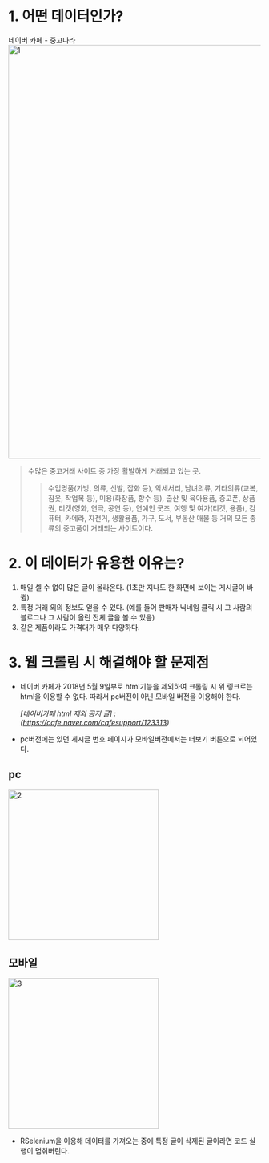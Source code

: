 # 1. 어떤 데이터인가?

네이버 카페 - 중고나라 
<img width="826" alt="1" src="https://user-images.githubusercontent.com/49008642/57233117-016f9180-7059-11e9-849f-83640ba0985d.PNG">
> 수많은 중고거래 사이트 중 가장 활발하게 거래되고 있는 곳.
>> 수입명품(가방, 의류, 신발, 잡화 등), 악세서리, 남녀의류, 기타의류(교복, 잠옷, 작업복 등), 미용(화장품, 향수 등), 출산 및 육아용품, 중고폰, 상품권, 티켓(영화, 연극, 공연 등), 연예인 굿즈, 여행 및 여가(티켓, 용품), 컴퓨터, 카메라, 자전거, 생활용품, 가구, 도서, 부동산 매물 등 거의 모든 종류의 중고품이 거래되는 사이트이다.


# 2. 이 데이터가 유용한 이유는?

1. 매일 셀 수 없이 많은 글이 올라온다. (1초만 지나도 한 화면에 보이는 게시글이 바뀜)
2. 특정 거래 외의 정보도 얻을 수 있다. (예를 들어 판매자 닉네임 클릭 시 그 사람의 블로그나 그 사람이 올린 전체 글을 볼 수 있음)
3. 같은 제품이라도 가격대가 매우 다양하다.

# 3. 웹 크롤링 시 해결해야 할 문제점
- 네이버 카페가 2018년 5월 9일부로 html기능을 제외하여 크롤링 시 위 링크로는 html을 이용할 수 없다. 따라서 pc버전이 아닌 모바일 버전을 이용해야 한다.

  *[네이버카페 html 제외 공지 글] : (https://cafe.naver.com/cafesupport/123313)*

- pc버전에는 있던 게시글 번호 페이지가 모바일버전에서는 더보기 버튼으로 되어있다.

pc
---
<img width="300" alt="2" src="https://user-images.githubusercontent.com/49008642/57233466-a8ecc400-7059-11e9-882e-5a73ec3a3b1f.PNG">

모바일
---
<img width="300" alt="3" src="https://user-images.githubusercontent.com/49008642/57233469-aab68780-7059-11e9-8509-3e1718c503f6.PNG">


- RSelenium을 이용해 데이터를 가져오는 중에 특정 글이 삭제된 글이라면 코드 실행이 멈춰버린다.
